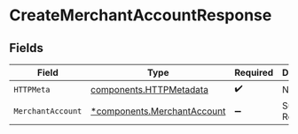 # CreateMerchantAccountResponse


## Fields

| Field                                                                     | Type                                                                      | Required                                                                  | Description                                                               |
| ------------------------------------------------------------------------- | ------------------------------------------------------------------------- | ------------------------------------------------------------------------- | ------------------------------------------------------------------------- |
| `HTTPMeta`                                                                | [components.HTTPMetadata](../../models/components/httpmetadata.md)        | :heavy_check_mark:                                                        | N/A                                                                       |
| `MerchantAccount`                                                         | [*components.MerchantAccount](../../models/components/merchantaccount.md) | :heavy_minus_sign:                                                        | Successful Response                                                       |